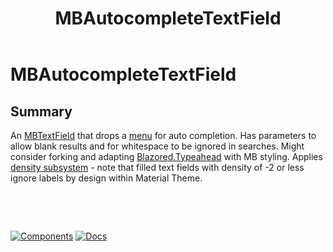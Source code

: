 ﻿---
uid: C.MBAutocompleteTextField
title: MBAutocompleteTextField
---
# MBAutocompleteTextField

## Summary

An [MBTextField](xref:C.MBTextField) that drops a [menu](xref:C.MBMenu) for auto completion. Has parameters to allow blank results and for whitespace to be ignored in searches. Might consider forking and adapting [Blazored.Typeahead](https://github.com/Blazored/Typeahead) with MB styling. 
Applies [density subsystem](xref:A.Density) - note that filled text fields with density of -2 or less ignore labels by design within Material Theme.

&nbsp;

&nbsp;

[![Components](https://img.shields.io/static/v1?label=Components&message=Plus&color=red)](xref:A.PlusComponents)
[![Docs](https://img.shields.io/static/v1?label=API%20Documentation&message=MBAutocompleteTextField&color=brightgreen)](xref:Material.Blazor.MBAutocompleteTextField)
